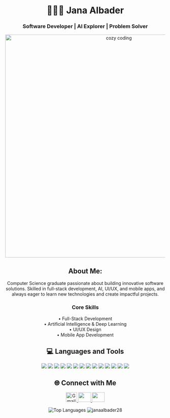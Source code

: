 <h1 align="center">👩🏻‍💻 Jana Albader</h1>
<h3 align="center">Software Developer | AI Explorer | Problem Solver</h3>

<p align="center">
  <img src="https://i.pinimg.com/originals/41/85/84/418584e1566e9536a8cc76d53b92fd1d.gif" width="700" alt="cozy coding" />
</p>



<h2 align="center">About Me:</h2>

<p align="center">
Computer Science graduate passionate about building innovative software solutions. Skilled in full-stack development, AI, UI/UX, and mobile apps, and always eager to learn new technologies and create impactful projects.

</p>


<h3 align="center">Core Skills</h3>
<p align="center">
  • Full-Stack Development<br>
  • Artificial Intelligence & Deep Learning<br>
  • UI/UX Design<br>
  • Mobile App Development
</p>

<h2 align="center">💻 Languages and Tools</h2>

<p align="center">
  <img src="https://img.shields.io/badge/c%23-%23239120.svg?style=for-the-badge&logo=csharp&logoColor=white"/>
  <img src="https://img.shields.io/badge/c++-%2300599C.svg?style=for-the-badge&logo=c%2B%2B&logoColor=white"/>
  <img src="https://img.shields.io/badge/html5-%23E34F26.svg?style=for-the-badge&logo=html5&logoColor=white"/>
  <img src="https://img.shields.io/badge/java-%23ED8B00.svg?style=for-the-badge&logo=openjdk&logoColor=white"/>
  <img src="https://img.shields.io/badge/javascript-%23323330.svg?style=for-the-badge&logo=javascript&logoColor=%23F7DF1E"/>
  <img src="https://img.shields.io/badge/python-3670A0?style=for-the-badge&logo=python&logoColor=ffdd54"/>
  <img src="https://img.shields.io/badge/php-%23777BB4.svg?style=for-the-badge&logo=php&logoColor=white"/>
  <img src="https://img.shields.io/badge/css3-%231572B6.svg?style=for-the-badge&logo=css3&logoColor=white"/>
  <img src="https://img.shields.io/badge/.NET-5C2D91?style=for-the-badge&logo=.net&logoColor=white"/>
  <img src="https://img.shields.io/badge/apache-%23D42029.svg?style=for-the-badge&logo=apache&logoColor=white"/>
  <img src="https://img.shields.io/badge/mysql-4479A1.svg?style=for-the-badge&logo=mysql&logoColor=white"/>
  <img src="https://img.shields.io/badge/Microsoft%20SQL%20Server-CC2927?style=for-the-badge&logo=microsoft%20sql%20server&logoColor=white"/>
  <img src="https://img.shields.io/badge/Canva-%2300C4CC.svg?style=for-the-badge&logo=Canva&logoColor=white"/>
  <img src="https://img.shields.io/badge/figma-%23F24E1E.svg?style=for-the-badge&logo=figma&logoColor=white"/>
</p>


<h2 align="center">🌐 Connect with Me</h2>

<p align="center">
  <a href="mailto:jana.ab.albader@gmail.com" target="_blank">
    <img src="https://upload.wikimedia.org/wikipedia/commons/thumb/7/7e/Gmail_icon_%282020%29.svg/48px-Gmail_icon_%282020%29.svg.png" height="30" width="35" alt="Gmail" />
  </a>
  <a href="https://www.linkedin.com/in/jana-albader/" target="_blank">
    <img src="https://raw.githubusercontent.com/rahuldkjain/github-profile-readme-generator/master/src/images/icons/Social/linked-in-alt.svg" height="30" width="40"/>
  </a>
  <a href="https://twitter.com/janaxx_03" target="_blank">
    <img src="https://raw.githubusercontent.com/rahuldkjain/github-profile-readme-generator/master/src/images/icons/Social/twitter.svg" height="30" width="40"/>
  </a>
</p>






<p align="center">
  <span style="display: inline-block; ">
    <img src="https://github-readme-stats.vercel.app/api/top-langs?username=janaalbader28&show_icons=true&locale=en&layout=compact" alt="Top Languages" />
  </span>
  <span style="display: inline-block; ">
    <img src="https://github-readme-stats.vercel.app/api?username=janaalbader28&show_icons=true&locale=en" alt="janaalbader28"  />
  </span>
</p>





